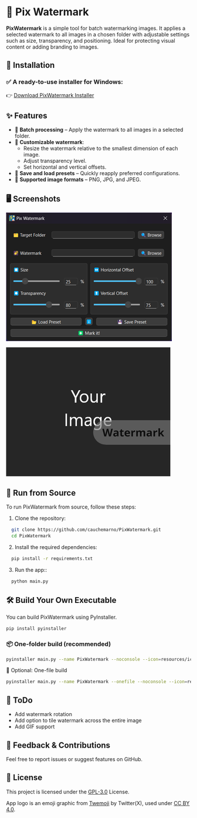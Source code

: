 # 🎑 Pix Watermark

**PixWatermark** is a simple tool for batch watermarking images. It applies a selected watermark to all images in a chosen folder with adjustable settings such as size, transparency, and positioning. Ideal for protecting visual content or adding branding to images.

## 🚀 Installation

### ✅ A ready-to-use installer for Windows:
👉 [Download PixWatermark Installer](https://github.com/cauchemarno/PixWatermark/releases)

## ✨ Features

- 📂 **Batch processing** – Apply the watermark to all images in a selected folder.
- 🎨 **Customizable watermark**:
    - Resize the watermark relative to the smallest dimension of each image.
    - Adjust transparency level.
    - Set horizontal and vertical offsets.
- 💾 **Save and load presets** – Quickly reapply preferred configurations.
- 🌠 **Supported image formats** – PNG, JPG, and JPEG.

## 🖥 Screenshots

![App Screenshot](assets/app_screenshot.png)

![Usage Example](assets/usage_example.png)

## 🧪 Run from Source
To run PixWatermark from source, follow these steps:

1. Clone the repository:

```bash
  git clone https://github.com/cauchemarno/PixWatermark.git
  cd PixWatermark
```
2. Install the required dependencies:

```bash
  pip install -r requirements.txt
```

3. Run the app::
```bash
  python main.py
```

## 🛠 Build Your Own Executable
You can build PixWatermark using PyInstaller.
```bash
pip install pyinstaller
```

### 📦 One-folder build (recommended)
```bash
pyinstaller main.py --name PixWatermark --noconsole --icon=resources/icons/icon.ico
```

🧍 Optional: One-file build
```bash
pyinstaller main.py --name PixWatermark --onefile --noconsole --icon=resources/icons/icon.ico
```

## 📝 ToDo

- Add watermark rotation
- Add option to tile watermark across the entire image
- Add GIF support

## 💬 Feedback & Contributions
Feel free to report issues or suggest features on GitHub.

## 📜 License

This project is licensed under the [GPL-3.0](https://www.gnu.org/licenses/gpl-3.0.html) License.

App logo is an emoji graphic from [Twemoji](https://github.com/twitter/twemoji) by Twitter(X), used under [CC BY 4.0](https://creativecommons.org/licenses/by/4.0/).